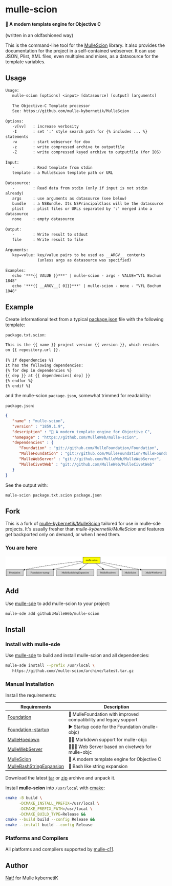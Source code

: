# mulle-scion

#### 🌱 A modern template engine for Objective C

(written in an oldfashioned way)

This is the command-line tool for the [MulleScion](//github.com/MulleWeb/MulleScion)
library. It also provides the documentation for the project in a
self-contained webserver. It can use JSON, Plist, XML files, even multiples
and mixes, as a datasource for the template variables.





## Usage

```
Usage:
   mulle-scion [options] <input> [datasource] [output] [arguments]

   The Objective-C Template processor
   See: https://github.com/mulle-kybernetik/MulleScion

Options:
   -v[vv]   : increase verbosity
   -I       : set ':' style search path for {% includes ... %} statements
   -w       : start webserver for dox
   -z       : write compressed archive to outputfile
   -Z       : write compressed keyed archive to outputfile (for IOS)

Input:
   -        : Read template from stdin
   template : a MulleScion template path or URL

Datasource:
   -        : Read data from stdin (only if input is not stdin already)
   args     : use arguments as datasource (see below)
   bundle   : a NSBundle. Its NSPrincipalClass will be the datasource
   plist    : plist files or URLs separated by ':' merged into a datasource
   none     : empty datasource

Output:
   -        : Write result to stdout
   file     : Write result to file

Arguments:
   key=value: key/value pairs to be used as __ARGV__ contents
              (unless args as datasource was specified)

Examples:
   echo '***{{ VALUE }}***' | mulle-scion - args - VALUE="VfL Bochum 1848"
   echo '***{{ __ARGV__[ 0]}}***' | mulle-scion - none - "VfL Bochum 1848"

```


## Example

Create informational text from a typical
[package.json](https://docs.npmjs.com/cli/v6/configuring-npm/package-json/)
file with the following template:

`package.txt.scion`:

``` twig
This is the {{ name }} project version {{ version }}, which resides
on {{ repository.url }}.

{% if dependencies %}
It has the following dependencies:
{% for dep in dependencies %}
{{ dep }} at {{ dependencies[ dep] }}
{% endfor %}
{% endif %}
```


and the mulle-scion `package.json`, somewhat trimmed for readability:

`package.json`:

``` json
{
   "name" : "mulle-scion",
   "version" : "1859.1.9",
   "description" : "🌱 A modern template engine for Objective C",
   "homepage" : "https://github.com/MulleWeb/mulle-scion",
   "dependencies" : {
      "Foundation" : "git://github.com/MulleFoundation/Foundation",
      "MulleFoundation" : "git://github.com/MulleFoundation/MulleFoundation",
      "MulleWebServer" : "git://github.com/MulleWeb/MulleWebServer",
      "MulleCivetWeb" : "git://github.com/MulleWeb/MulleCivetWeb"
   }
}
```

See the output with:

```sh
mulle-scion package.txt.scion package.json
```




## Fork

This is a fork of [mulle-kybernetik/MulleScion](//github.com/mulle-kybernetik/MulleScion)
tailored for use in mulle-sde projects. It's usually fresher than
*mulle-kybernetik/MulleScion* and features get backported only on demand,
or when I need them.

### You are here

![Overview](overview.dot.svg)


## Add

Use [mulle-sde](//github.com/mulle-sde) to add mulle-scion to your project:

``` sh
mulle-sde add github:MulleWeb/mulle-scion
```

## Install

### Install with mulle-sde

Use [mulle-sde](//github.com/mulle-sde) to build and install mulle-scion and all dependencies:

``` sh
mulle-sde install --prefix /usr/local \
   https://github.com//mulle-scion/archive/latest.tar.gz
```

### Manual Installation

Install the requirements:

| Requirements                                 | Description
|----------------------------------------------|-----------------------
| [Foundation](https://github.com/MulleFoundation/Foundation)             | 💍 MulleFoundation with improved compatibility and legacy support
| [Foundation-startup](https://github.com/MulleFoundation/Foundation-startup)             | ▶️  Startup code for the Foundation (mulle-objc)
| [MulleHoedown](https://github.com/MulleWeb/MulleHoedown)             | 💃🏼 Markdown support for mulle-objc
| [MulleWebServer](https://github.com/MulleWeb/MulleWebServer)             | 🤽🏻‍♂️ Web Server based on civetweb for mulle-objc
| [MulleScion](https://github.com/MulleWeb/MulleScion)             | 🌱 A modern template engine for Objective C
| [MulleBashStringExpansion](https://github.com/MulleWeb/MulleBashStringExpansion)             | 🤯 Bash like string expansion

Download the latest [tar](https://github.com/MulleWeb/mulle-scion/archive/refs/tags/latest.tar.gz) or [zip](https://github.com/MulleWeb/mulle-scion/archive/refs/tags/latest.zip) archive and unpack it.

Install **mulle-scion** into `/usr/local` with [cmake](https://cmake.org):

``` sh
cmake -B build \
      -DCMAKE_INSTALL_PREFIX=/usr/local \
      -DCMAKE_PREFIX_PATH=/usr/local \
      -DCMAKE_BUILD_TYPE=Release &&
cmake --build build --config Release &&
cmake --install build --config Release
```

### Platforms and Compilers

All platforms and compilers supported by
[mulle-c11](//github.com/mulle-c/mulle-c11).


## Author

[Nat!](https://mulle-kybernetik.com/weblog) for Mulle kybernetiK  

